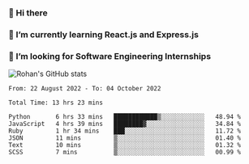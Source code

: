 ### 👋 Hi there 

<!--
**rohznmdev/rohznmdev** is a ✨ _special_ ✨ repository because its `README.md` (this file) appears on your GitHub profile.

Here are some ideas to get you started:

- 🔭 I’m currently working on ...
- 🌱 I’m currently learning Ruby and Ruby on Rails
- 👯 I’m looking to collaborate on ...
- 🤔 I’m looking for help with ...
- 💬 Ask me about ...
- 📫 How to reach me: ...
- 😄 Pronouns: ...
- ⚡ Fun fact: ...
-->
### 🌱 I’m currently learning React.js and Express.js
### 🤔 I’m looking for Software Engineering Internships
![Rohan's GitHub stats](https://github-readme-stats.vercel.app/api?username=rohznmdev&theme=dark&show_icons=true)

<!--START_SECTION:waka-->

```text
From: 22 August 2022 - To: 04 October 2022

Total Time: 13 hrs 23 mins

Python       6 hrs 33 mins   ████████████▒░░░░░░░░░░░░   48.94 %
JavaScript   4 hrs 39 mins   ████████▓░░░░░░░░░░░░░░░░   34.84 %
Ruby         1 hr 34 mins    ███░░░░░░░░░░░░░░░░░░░░░░   11.72 %
JSON         11 mins         ▒░░░░░░░░░░░░░░░░░░░░░░░░   01.40 %
Text         10 mins         ▒░░░░░░░░░░░░░░░░░░░░░░░░   01.32 %
SCSS         7 mins          ▒░░░░░░░░░░░░░░░░░░░░░░░░   00.99 %
```

<!--END_SECTION:waka-->
